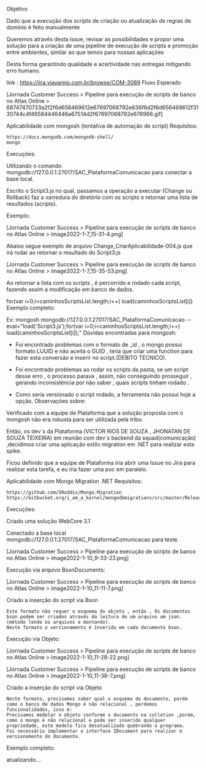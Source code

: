 Objetivo

Dado que a execução dos scripts de criação ou atualização de regras de domínio é feito manualmente

Queremos através desta issue, revisar as possibilidades e propor uma solução para a criação de uma pipeline de execução de scripts e promoção entre ambientes, similar ao que temos para nossas aplicações

Desta forma garantindo qualidade e acertividade nas entregas mitigando erro humano.

link : https://jira.viavarejo.com.br/browse/COM-3089
Fluxo Esperado

[Jornada Customer Success > Pipeline para execução de scripts de banco no Atlas Online > 68747470733a2f2f6d656469612e67697068792e636f6d2f6d656469612f3130744c4f46584446446a67514d2f67697068792e676966.gif]


Aplicabilidade com mongosh  (tentativa de automação de script)
Requisitos:

    https://docs.mongodb.com/mongodb-shell/
    mongo

Execuções:

Utilizando o comando mongodb://127.0.0.1:27017/SAC_PlataformaComunicacao para conectar a base local.

Escrito o Script3.js no qual, passamos a operação a executar (Change ou Rollback)  faz a varredura do diretório com os scripts e retornar uma lista de resultados (scripts).

Exemplo:

[Jornada Customer Success > Pipeline para execução de scripts de banco no Atlas Online > image2022-1-7_15-31-4.png]

Abaixo segue exemplo de arquivo Change_CriarAplicabilidade-004.js que irá rodar ao retornar o resultado do Script3.js

[Jornada Customer Success > Pipeline para execução de scripts de banco no Atlas Online > image2022-1-7_15-35-53.png]

Ao retornar a lista com os scripts , é percorrido e rodado cada script, fazendo assim a modificação em banco de dados.

for(var i=0;i<caminhosScriptsList.length;i++) load(caminhosScriptsList[i])
Exemplo completo:

Ex: mongosh mongodb://127.0.0.1:27017/SAC_PlataformaComunicacao --eval="load('Script3.js');for(var i=0;i<caminhosScriptsList.length;i++) load(caminhosScriptsList[i]);"
Dúvidas encontradas para mongosh:

 - Foi encontrado problemas com o formato de _id , o mongo possui formato LUUID e não aceita o GUID , teria que criar uma function para fazer esta conversão e inserir no script.(DEBITO TECNICO).

- Foi encontrado problemas ao rodar os scripts da pasta, se um script desse erro , o processo parava  , assim, não conseguindo prosseguir , gerando inconsistência por não saber , quais scripts tinham rodado .

- Como seria versionado o script rodado, a ferramenta não possui hoje a opção.
Observações sobre:

Verificado com a equipe de Plataforma que a solução proposta com o mongosh não era robusta para ser utilizada pela tribo.

Então, os dev´s da Plataforma (VICTOR RIOS DE SOUZA , JHONATAN DE SOUZA TEIXEIRA) em reunião com dev´s backend da squad(comunicação) ,decidimos criar uma aplicação estilo migration em .NET para realizar esta spike.

Ficou definido que a equipe de Plataforma iria abrir uma Issue no Jira para realizar esta tarefa, e eu iria fazer uma poc em paralelo.


Aplicabilidade com Mongo Migration .NET
Requisitos:

    https://github.com/SRoddis/Mongo.Migration
    https://bitbucket.org/i_am_a_kernel/mongodbmigrations/src/master/ReleaseNotes.md

Execuções:

Criado uma solução WebCore 3.1

Conectado a base local mongodb://127.0.0.1:27017/SAC_PlataformaComunicacao para teste.


[Jornada Customer Success > Pipeline para execução de scripts de banco no Atlas Online > image2022-1-10_9-33-23.png]


Execução via arquivo BsonDocuments:

[Jornada Customer Success > Pipeline para execução de scripts de banco no Atlas Online > image2022-1-10_11-11-7.png]

Criado a inserção do script via Bson

    Este formato não requer o esquema do objeto , então , Os documentos bson podem ser criados através da leitura de um arquivo um json.(método lendo os arquivos e montando).
    Neste formato o versionamento é inserido em cada documento bson.

Execução via Objeto:

[Jornada Customer Success > Pipeline para execução de scripts de banco no Atlas Online > image2022-1-10_11-28-22.png]

[Jornada Customer Success > Pipeline para execução de scripts de banco no Atlas Online > image2022-1-10_11-38-7.png]

Criado a inserção do script via Objeto

    Neste formato, precisamos saber qual o esquema do documento, porém como o banco de dados Mongo é não relacional , perdemos funcionalidades, isso é:
    Precisamos modelar o objeto conforme o documento na colletion ,porém, como o mongo é não relacional e pode ser inserido qualquer propriedade, este modelo fica desatualizado quebrando o programa.
    Foi necessário implementar a interface IDocument para realizar o versionamento do documento.


Exemplo completo:



atualizando....
